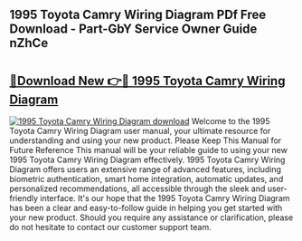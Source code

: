 ## 1995 Toyota Camry Wiring Diagram PDf Free Download - Part-GbY Service Owner Guide nZhCe

# <h2><a href="http://dfk3sir.blite.top/?on=1995+Toyota+Camry+Wiring+Diagram">🔗Download New 👉🔴 1995 Toyota Camry Wiring Diagram</a></h2>

[![1995 Toyota Camry Wiring Diagram download](https://i.imgur.com/lujVjoI.png)](http://dfk3sir.blite.top/?on=1995+Toyota+Camry+Wiring+Diagram)
Welcome to the 1995 Toyota Camry Wiring Diagram user manual, your ultimate resource for understanding and using your new product. Please Keep This Manual for Future Reference This manual will be your reliable guide to using your new 1995 Toyota Camry Wiring Diagram effectively. 1995 Toyota Camry Wiring Diagram offers users an extensive range of advanced features, including biometric authentication, smart home integration, automatic updates, and personalized recommendations, all accessible through the sleek and user-friendly interface. It's our hope that the 1995 Toyota Camry Wiring Diagram has been a clear and easy-to-follow guide in helping you get started with your new product. Should you require any assistance or clarification, please do not hesitate to contact our customer support team.
